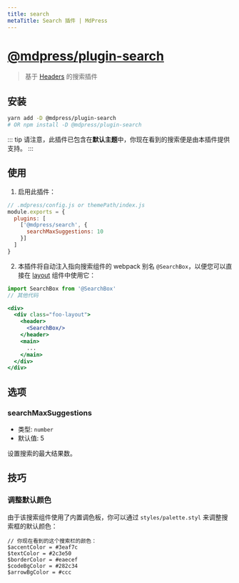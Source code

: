 ```yaml
---
title: search
metaTitle: Search 插件 | MdPress
---
```


# [@mdpress/plugin-search](https://github.com/docschina/mdpress/tree/master/packages/@mdpress/plugin-search)

> 基于 [Headers](../../miscellaneous/glossary.md#headers) 的搜索插件

## 安装

```bash
yarn add -D @mdpress/plugin-search
# OR npm install -D @mdpress/plugin-search
```

::: tip
请注意，此插件已包含在**默认主题**中，你现在看到的搜索便是由本插件提供支持。
:::

## 使用

1. 启用此插件：

```js
// .mdpress/config.js or themePath/index.js
module.exports = {
  plugins: [
    ['@mdpress/search', {
      searchMaxSuggestions: 10
    }]
  ]
}
```

2. 本插件将自动注入指向搜索组件的 webpack 别名 `@SearchBox`，以便您可以直接在 [layout](../../miscellaneous/glossary.md#layout) 组件中使用它：

```jsx
import SearchBox from '@SearchBox'
// 其他代码

<div>
  <div class="foo-layout">
    <header>
      <SearchBox/>
    </header>
    <main>
      ...
    </main>
  </div>
</div>
```

## 选项

### searchMaxSuggestions

- 类型: `number`
- 默认值: 5

设置搜索的最大结果数。

## 技巧

### 调整默认颜色

由于该搜索组件使用了内置调色板，你可以通过 `styles/palette.styl` 来调整搜索框的默认颜色：

```stylus
// 你现在看到的这个搜索栏的颜色：
$accentColor = #3eaf7c
$textColor = #2c3e50
$borderColor = #eaecef
$codeBgColor = #282c34
$arrowBgColor = #ccc
```
